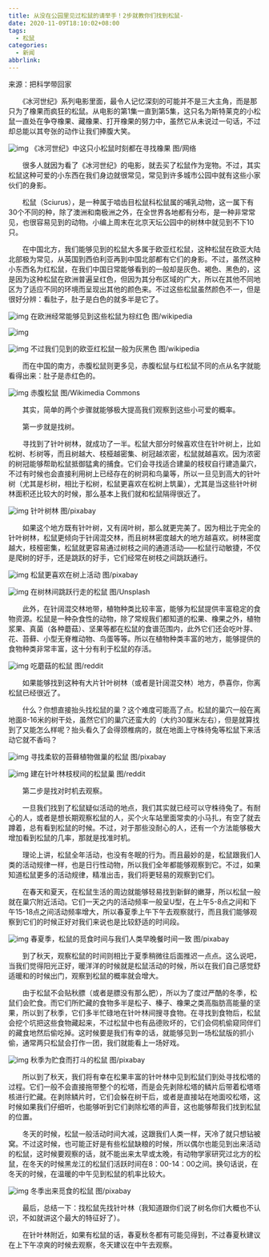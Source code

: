 ```yaml
---
title: 从没在公园里见过松鼠的请举手！2步就教你们找到松鼠-
date: 2020-11-09T18:10:02+08:00
tags:
  - 松鼠
categories:
  - 新闻
abbrlink:
---
```


来源：把科学带回家

　　《冰河世纪》系列电影里面，最令人记忆深刻的可能并不是三大主角，而是那只为了橡果而疯狂的松鼠。从电影的第1集一直到第5集，这只名为斯特莱克的小松鼠一直处在争夺橡果、藏橡果、打开橡果的努力中，虽然它从未说过一句话，不过却总能以其夸张的动作让我们捧腹大笑。

![img](https://cdn.jsdelivr.net/gh/yakeing/Documentation@main/Hexo/images/4693-kcieyvz8373140.jpg)
《冰河世纪》中这只小松鼠时刻都在寻找橡果  图/网络

　　很多人就因为看了《冰河世纪》的电影，就去买了松鼠作为宠物。不过，其实松鼠这种可爱的小东西在我们身边就很常见，常见到许多城市公园中就有这些小家伙们的身影。

　　松鼠（Sciurus），是一种属于啮齿目松鼠科松鼠属的哺乳动物，这一属下有30个不同的种，除了澳洲和南极洲之外，在全世界各地都有分布，是一种非常常见，也很容易见到的动物。小编上周末在北京天坛公园中的树林中就见到不下10只。

　　在中国北方，我们能够见到的松鼠大多属于欧亚红松鼠，这种松鼠在欧亚大陆北部极为常见，从英国到西伯利亚再到中国北部都有它们的身影。不过，虽然这种小东西名为红松鼠，在我们中国日常能够看到的一般却是灰色、褐色、黑色的，这是因为这种松鼠在欧洲普遍呈红色，但因为其分布区域的广大，所以在其他不同地区为了适应不同的环境而呈现出其他的颜色来。不过这些松鼠虽然颜色不一，但是很好分辨：看肚子，肚子是白色的就多半是它了。

![img](https://cdn.jsdelivr.net/gh/yakeing/Documentation@main/Hexo/images/99de-kcieyvz8373224.jpg)
在欧洲经常能够见到这些松鼠为棕红色  图/wikipedia

![img](https://cdn.jsdelivr.net/gh/yakeing/Documentation@main/Hexo/images/b4f1-kcieyvz8373304.jpg)

![img](https://cdn.jsdelivr.net/gh/yakeing/Documentation@main/Hexo/images/5cc2-kcieyvz8373438.jpg)
不过我们见到的欧亚红松鼠一般为灰黑色  图/wikipedia

　　而在中国的南方，赤腹松鼠则更多见，赤腹松鼠与红松鼠不同的点从名字就能看得出来：肚子是赤红色的。

![img](https://cdn.jsdelivr.net/gh/yakeing/Documentation@main/Hexo/images/f544-kcieyvz8373533.jpg)
赤腹松鼠  图/Wikimedia Commons

　　其实，简单的两个步骤就能够极大提高我们观察到这些小可爱的概率。

　　第一步就是找树。

　　寻找到了针叶树林，就成功了一半。松鼠大部分时候喜欢住在针叶树上，比如松树、杉树等，而且树越大、枝桠越密集、树冠越浓密，松鼠就越喜欢。因为浓密的树冠能够帮助松鼠抵御猛禽的捕食。它们会寻找适合建巢的枝杈自行建造巢穴，不过有时候也会直接利用树上已经存在的树洞和鸟巢等，所以一旦见到高大的针叶树（尤其是杉树，相比于松树，松鼠更喜欢在松树上筑巢），尤其是当这些针叶树林面积还比较大的时候，那么基本上我们就和松鼠隔得很近了。

![img](https://cdn.jsdelivr.net/gh/yakeing/Documentation@main/Hexo/images/097f-kcieyvz8373712.jpg)
针叶树林  图/pixabay

　　如果这个地方既有针叶树，又有阔叶树，那么就更完美了。因为相比于完全的针叶树林，松鼠更倾向于针阔混交林，而且树林密度越大的地方越喜欢。树林密度越大，枝桠密集，松鼠就更容易通过树枝之间的通道活动——松鼠行动敏捷，不仅是爬树的好手，还是跳跃的好手，它们经常在树枝之间跳跃通行。

![img](https://cdn.jsdelivr.net/gh/yakeing/Documentation@main/Hexo/images/6365-kcieyvz8373822.jpg)
松鼠更喜欢在树上活动  图/pixabay

![img](https://cdn.jsdelivr.net/gh/yakeing/Documentation@main/Hexo/images/eeea-kcieyvz8373927.png)
在树林间跳跃行走的松鼠  图/Unsplash

　　此外，在针阔混交林地带，植物种类比较丰富，能够为松鼠提供丰富稳定的食物资源。松鼠是一种杂食性的动物，除了常规我们都知道的松果、橡果之外，植物浆果、真菌（各种蘑菇）、坚果等都在松鼠的食谱范围内，此外它们还会吃叶芽、花、苔藓、小型无脊椎动物、鸟蛋等等。所以在植物种类丰富的地方，能够提供的食物种类非常丰富，这十分有利于松鼠的存活。

![img](https://cdn.jsdelivr.net/gh/yakeing/Documentation@main/Hexo/images/2309-kcieyvz8374074.jpg)
吃蘑菇的松鼠  图/reddit

　　如果能够找到这种有大片针叶树林（或者是针阔混交林）地方，恭喜你，你离松鼠已经很近了。

　　什么？你想直接抬头找松鼠的巢？这个难度可能高了点。松鼠的巢穴一般在离地面8-16米的树干处，虽然它们的巢穴还蛮大的（大约30厘米左右），但是就算找到了又能怎么样呢？抬头看久了会得颈椎病的，就在地面上守株待兔等松鼠下来活动它就不香吗？

![img](https://cdn.jsdelivr.net/gh/yakeing/Documentation@main/Hexo/images/a980-kcieyvz8374209.jpg)
寻找柔软的苔藓植物做巢的松鼠  图/pixabay

![img](https://cdn.jsdelivr.net/gh/yakeing/Documentation@main/Hexo/images/88f9-kcieyvz8374442.png)
建在针叶林枝杈间的松鼠巢  图/reddit

　　第二步是找对时机去观察。

　　一旦我们找到了松鼠疑似活动的地点，我们其实就已经可以守株待兔了。有耐心的人，或者是想长期观察松鼠的人，买个火车站里面常卖的小马扎，有空了就去蹲着，总有看到松鼠的时候。不过，对于那些没耐心的人，还有一个方法能够极大增加看到松鼠的几率，那就是找准时机。

　　理论上讲，松鼠全年活动，也没有冬眠的行为。而且最妙的是，松鼠跟我们人类的活动规律一样，也是日行性动物，所以我们全年都能够观察到它。不过，如果知道松鼠更多的活动规律，精准出击，我们将更轻易的观察到它们。

　　在春天和夏天，在松鼠生活的周边就能够轻易找到新鲜的嫩芽，所以松鼠一般就在巢穴附近活动。它们一天之内的活动频率一般呈U型，在上午5-8点之间和下午15-18点之间活动频率增大，所以春夏季上午下午去观察就行，而且我们能够观察到它们的时候正好对我们来说也是比较舒适的时间段。

![img](https://cdn.jsdelivr.net/gh/yakeing/Documentation@main/Hexo/images/1c68-kcieyvz8374560.jpg)
春夏季，松鼠的觅食时间与我们人类早晚餐时间一致  图/pixabay

　　到了秋天，观察松鼠的时间则相比于夏季稍微往后面推迟一点点。这么说吧，当我们觉得阳光正好，暖洋洋的时候就是松鼠活动的时候，所以在我们自己感觉舒适暖和的时候出门，观察到松鼠的概率就会增大。

　　由于松鼠不会贴秋膘（或者是膘没有那么肥），所以为了度过严酷的冬季，松鼠们会贮食。而它们所贮藏的食物多半是松子、榛子、橡果之类高脂肪高能量的坚果，所以到了秋季，它们多半忙碌地在针叶林间搜寻食物。在寻找到食物后，松鼠会挖个坑把这些食物藏起来，不过松鼠中也有品德败坏的，它们会伺机偷窥同伴们的藏食地然后偷吃掉。这时候要是我们有幸的话，就能够见到一场松鼠版的抓小偷，通常两只松鼠会打作一团，我们就能看上一场好戏。

![img](https://cdn.jsdelivr.net/gh/yakeing/Documentation@main/Hexo/images/fa29-kcieyvz8374634.jpg)
秋季为贮食而打斗的松鼠  图/pixabay

　　所以到了秋天，我们将有幸在松果丰富的针叶林中见到松鼠们到处寻找松塔的过程。它们一般不会直接拖带整个的松塔，而是会先剥除松塔的鳞片后带着松塔塔核进行贮藏。在剥除鳞片时，它们会躲在树干后，或者是直接站在地面咬松塔，这时候如果我们仔细听，也能够听到它们剥除松塔的声音，这也能够帮我们找到松鼠的位置。

　　冬天的时候，松鼠一般活动时间大减，这跟我们人类一样，天冷了就只想钻被窝。不过这时候，也可能正好是有些松鼠缺粮的时候，所以偶尔也能见到出来活动的松鼠，这时候要观察的话，就不能出来太早或太晚，有动物学家研究过北方的松鼠，在冬天的时候黑龙江的松鼠们活跃时间在8：00-14：00之间。换句话说，在冬天的时候，在温暖的中午见到松鼠的机率比较大。

![img](https://cdn.jsdelivr.net/gh/yakeing/Documentation@main/Hexo/images/d09e-kcieyvz8374716.jpg)
 冬季出来觅食的松鼠  图/pixabay

　　最后，总结一下：找松鼠先找针叶林（我知道跟你们说了树名你们大概也不认识，不如就讲这个最大的特征好了）。

　　在针叶林附近，如果有松鼠的话，春夏秋冬都有可能见得到，不过春夏秋建议在上下午凉爽的时候去观察，冬天建议在中午去观察。